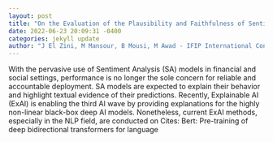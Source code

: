 ```yaml
--- 
layout: post 
title: "On the Evaluation of the Plausibility and Faithfulness of Sentiment Analysis Explanations" 
date: 2022-06-23 20:09:31 -0400 
categories: jekyll update 
author: "J El Zini, M Mansour, B Mousi, M Awad - IFIP International Conference on Artificial , 2022" 
--- 
```

With the pervasive use of Sentiment Analysis (SA) models in financial and social settings, performance is no longer the sole concern for reliable and accountable deployment. SA models are expected to explain their behavior and highlight textual evidence of their predictions. Recently, Explainable AI (ExAI) is enabling the third AI wave by providing explanations for the highly non-linear black-box deep AI models. Nonetheless, current ExAI methods, especially in the NLP field, are conducted on Cites: Bert: Pre-training of deep bidirectional transformers for language